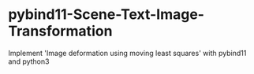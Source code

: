 # pybind11-Scene-Text-Image-Transformation
Implement 'Image deformation using moving least squares' with pybind11 and python3
